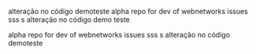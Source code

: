 
alteração no código
demoteste
alpha repo for dev of webnetworks issues
sss
s
alteração no código
demo
teste


alpha repo for dev of webnetworks issues
sss
s
alteração no código
demoteste
